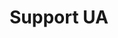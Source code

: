 ---
title: Support UA
url: /supportua/ua/
layout: supportua
alternateURL: "/supportua/ua/"
hreflang: "uk"
---